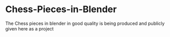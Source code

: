 # Chess-Pieces-in-Blender
The Chess pieces in blender in good quality is being produced and publicly given here as a project
